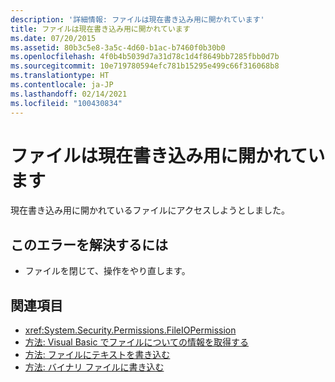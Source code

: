```yaml
---
description: '詳細情報: ファイルは現在書き込み用に開かれています'
title: ファイルは現在書き込み用に開かれています
ms.date: 07/20/2015
ms.assetid: 80b3c5e8-3a5c-4d60-b1ac-b7460f0b30b0
ms.openlocfilehash: 4f0b4b5039d7a31d78c1d4f8649bb7285fbb0d7b
ms.sourcegitcommit: 10e719780594efc781b15295e499c66f316068b8
ms.translationtype: HT
ms.contentlocale: ja-JP
ms.lasthandoff: 02/14/2021
ms.locfileid: "100430834"
---
```

# <a name="the-file-is-currently-open-for-writing"></a>ファイルは現在書き込み用に開かれています

現在書き込み用に開かれているファイルにアクセスしようとしました。  
  
## <a name="to-correct-this-error"></a>このエラーを解決するには  
  
- ファイルを閉じて、操作をやり直します。  
  
## <a name="see-also"></a>関連項目

- <xref:System.Security.Permissions.FileIOPermission>
- [方法: Visual Basic でファイルについての情報を取得する](/previous-versions/visualstudio/visual-studio-2010/abtzf6f7(v=vs.100))
- [方法: ファイルにテキストを書き込む](../developing-apps/programming/drives-directories-files/how-to-write-text-to-files.md)
- [方法: バイナリ ファイルに書き込む](../developing-apps/programming/drives-directories-files/how-to-write-to-binary-files.md)
